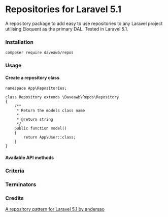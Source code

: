 # Repositories for Laravel 5.1

A repository package to add easy to use repositories to any Laravel project utilising Eloquent as the primary DAL. Tested in Laravel 5.1.

### Installation
`composer require daveawb/repos`

### Usage
#### Create a repository class
````
namespace App\Repositories;

class Repository extends \Daveawb\Repos\Repository
{
    /**
     * Return the models class name
     *
     * @return string
     */
    public function model()
    {
        return App\User::class;
    }
}
````

#### Available API methods

### Criteria

### Terminators

### Credits
[A repository pattern for Laravel 5.1 by andersao](https://github.com/andersao/l5-repository)